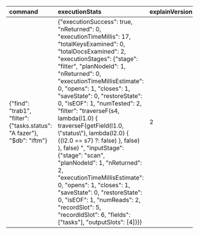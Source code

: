 | command | executionStats | explainVersion | ok | queryPlanner | serverInfo | serverParameters |
| :--- | :--- | :--- | :--- | :--- | :--- | :--- |
| {"find": "trab1", "filter": {"tasks.status": "A fazer"}, "$db": "iftm"} | {"executionSuccess": true, "nReturned": 0, "executionTimeMillis": 17, "totalKeysExamined": 0, "totalDocsExamined": 2, "executionStages": {"stage": "filter", "planNodeId": 1, "nReturned": 0, "executionTimeMillisEstimate": 0, "opens": 1, "closes": 1, "saveState": 0, "restoreState": 0, "isEOF": 1, "numTested": 2, "filter": "traverseF\(s4, lambda\(l1.0\) { traverseF\(getField\(l1.0, \\"status\\"\), lambda\(l2.0\) { \(\(l2.0 == s7\) ?: false\) }, false\) }, false\) ", "inputStage": {"stage": "scan", "planNodeId": 1, "nReturned": 2, "executionTimeMillisEstimate": 0, "opens": 1, "closes": 1, "saveState": 0, "restoreState": 0, "isEOF": 1, "numReads": 2, "recordSlot": 5, "recordIdSlot": 6, "fields": \["tasks"\], "outputSlots": \[4\]}}} | 2 | 1 | {"namespace": "iftm.trab1", "indexFilterSet": false, "parsedQuery": {"tasks.status": {"$eq": "A fazer"}}, "queryHash": "77490633", "planCacheKey": "94BDCB4F", "maxIndexedOrSolutionsReached": false, "maxIndexedAndSolutionsReached": false, "maxScansToExplodeReached": false, "winningPlan": {"queryPlan": {"stage": "COLLSCAN", "planNodeId": 1, "filter": {"tasks.status": {"$eq": "A fazer"}}, "direction": "forward"}, "slotBasedPlan": {"slots": "$$RESULT=s5 env: { s3 = 1697779288364 \(NOW\), s2 = Nothing \(SEARCH\_META\), s7 = \\"A fazer\\", s1 = TimeZoneDatabase\(Asia/Chungking...Indian/Antananarivo\) \(timeZoneDB\) }", "stages": "\[1\] filter {traverseF\(s4, lambda\(l1.0\) { traverseF\(getField\(l1.0, \\"status\\"\), lambda\(l2.0\) { \(\(l2.0 == s7\) ?: false\) }, false\) }, false\)} \\n\[1\] scan s5 s6 none none none none lowPriority \[s4 = tasks\] @\\"1be5bc28-7a35-49ba-8c54-257a4df045e6\\" true false "}}, "rejectedPlans": \[\]} | {"host": "Cayke", "port": 27017, "version": "7.0.2", "gitVersion": "02b3c655e1302209ef046da6ba3ef6749dd0b62a"} | {"internalQueryFacetBufferSizeBytes": 104857600, "internalQueryFacetMaxOutputDocSizeBytes": 104857600, "internalLookupStageIntermediateDocumentMaxSizeBytes": 104857600, "internalDocumentSourceGroupMaxMemoryBytes": 104857600, "internalQueryMaxBlockingSortMemoryUsageBytes": 104857600, "internalQueryProhibitBlockingMergeOnMongoS": 0, "internalQueryMaxAddToSetBytes": 104857600, "internalDocumentSourceSetWindowFieldsMaxMemoryBytes": 104857600, "internalQueryFrameworkControl": "trySbeEngine"} |

